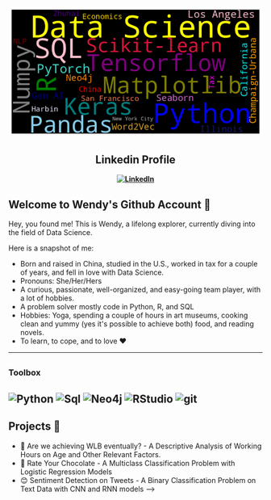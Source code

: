 ![alt text](WordCloud.png)
<div align="center">
  
## Linkedin Profile

**[![LinkedIn](https://img.shields.io/badge/linkedin-%230077B5.svg?style=for-the-badge&logo=linkedin&logoColor=white)](https://www.linkedin.com/in/wendytian2024ds/)**
<div align="left">

## Welcome to Wendy's Github Account 🌱 

Hey, you found me! This is Wendy, a lifelong explorer, currently diving into the field of Data Science. 

Here is a snapshot of me:

- Born and raised in China, studied in the U.S., worked in tax for a couple of years, and fell in love with Data Science.
- Pronouns: She/Her/Hers
- A curious, passionate, well-organized, and easy-going team player, with a lot of hobbies.
- A problem solver mostly code in Python, R, and SQL
- Hobbies: Yoga, spending a couple of hours in art museums, cooking clean and yummy (yes it's possible to achieve both) food, and reading novels.
- To learn, to cope, and to love ❤️
---
## <h3> Toolbox </h3>

![Python](https://img.shields.io/badge/-python-00008B?logo=python&logoColor=white&style=for-the-badge&labelColor=555)
![Sql](https://img.shields.io/badge/-MySQL-b1280?logo=mysql&logoColor=white&style=for-the-badge&labelColor=555)
![Neo4j](https://img.shields.io/badge/-neo4j-0069c1?logo=neo4j&logoColor=white&style=for-the-badge&labelColor=555)
![RStudio](https://img.shields.io/badge/-R-75AADB?logo=r&logoColor=white&style=for-the-badge&labelColor=555)
![git](https://img.shields.io/badge/-git-e84d31?logo=git&logoColor=white&style=for-the-badge&labelColor=555)
---
## Projects 🔭

- 💼 Are we achieving WLB eventually? - A Descriptive Analysis of Working Hours on Age and Other Relevant Factors.
- 🍫 Rate Your Chocolate - A Multiclass Classification Problem with Logistic Regression Models
- 😊 Sentiment Detection on Tweets - A Binary Classification Problem on Text Data with CNN and RNN models 
-->
